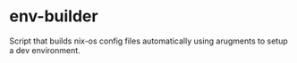 # env-builder
Script that builds nix-os config files automatically using arugments to setup a dev environment.
